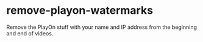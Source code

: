 # remove-playon-watermarks
Remove the PlayOn stuff with your name and IP address from the beginning and end of videos.
